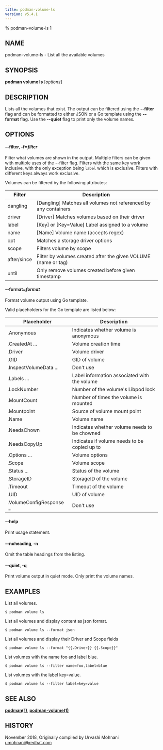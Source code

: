 ```yaml
---
title: podman-volume-ls
version: v5.4.1
---
```


% podman-volume-ls 1

## NAME
podman\-volume\-ls - List all the available volumes

## SYNOPSIS
**podman volume ls** [*options*]

## DESCRIPTION

Lists all the volumes that exist. The output can be filtered using the **--filter**
flag and can be formatted to either JSON or a Go template using the **--format**
flag. Use the **--quiet** flag to print only the volume names.

## OPTIONS

#### **--filter**, **-f**=*filter*

Filter what volumes are shown in the output.
Multiple filters can be given with multiple uses of the --filter flag.
Filters with the same key work inclusive, with the only exception being `label`
which is exclusive. Filters with different keys always work exclusive.

Volumes can be filtered by the following attributes:

| **Filter**  | **Description**                                                                       |
| ----------  | ------------------------------------------------------------------------------------- |
| dangling    | [Dangling] Matches all volumes not referenced by any containers                       |
| driver      | [Driver] Matches volumes based on their driver                                        |
| label       | [Key] or [Key=Value] Label assigned to a volume                                       |
| name        | [Name] Volume name (accepts regex)                                                    |
| opt         | Matches a storage driver options                                                      |
| scope       | Filters volume by scope                                                               |
| after/since | Filter by volumes created after the given VOLUME (name or tag)                        |
| until       | Only remove volumes created before given timestamp                                    |

#### **--format**=*format*

Format volume output using Go template.

Valid placeholders for the Go template are listed below:

| **Placeholder**           | **Description**                              |
| ------------------------- | -------------------------------------------- |
| .Anonymous                | Indicates whether volume is anonymous        |
| .CreatedAt ...            | Volume creation time                         |
| .Driver                   | Volume driver                                |
| .GID                      | GID of volume                                |
| .InspectVolumeData ...    | Don't use                                    |
| .Labels ...               | Label information associated with the volume |
| .LockNumber               | Number of the volume's Libpod lock           |
| .MountCount               | Number of times the volume is mounted        |
| .Mountpoint               | Source of volume mount point                 |
| .Name                     | Volume name                                  |
| .NeedsChown               | Indicates whether volume needs to be chowned |
| .NeedsCopyUp              | Indicates if volume needs to be copied up to |
| .Options ...              | Volume options                               |
| .Scope                    | Volume scope                                 |
| .Status ...               | Status of the volume                         |
| .StorageID                | StorageID of the volume                      |
| .Timeout                  | Timeout of the volume                        |
| .UID                      | UID of volume                                |
| .VolumeConfigResponse ... | Don't use                                    |

#### **--help**

Print usage statement.


[//]: # (BEGIN included file options/noheading.md)
#### **--noheading**, **-n**

Omit the table headings from the listing.

[//]: # (END   included file options/noheading.md)

#### **--quiet**, **-q**

Print volume output in quiet mode. Only print the volume names.

## EXAMPLES

List all volumes.
```
$ podman volume ls
```

List all volumes and display content as json format.
```
$ podman volume ls --format json
```

List all volumes and display their Driver and Scope fields
```
$ podman volume ls --format "{{.Driver}} {{.Scope}}"
```

List volumes with the name foo and label blue.
```
$ podman volume ls --filter name=foo,label=blue
```

List volumes with the label key=value.
```
$ podman volume ls --filter label=key=value
```

## SEE ALSO
**[podman(1)](podman.1.md)**, **[podman-volume(1)](podman-volume.1.md)**

## HISTORY
November 2018, Originally compiled by Urvashi Mohnani <umohnani@redhat.com>
